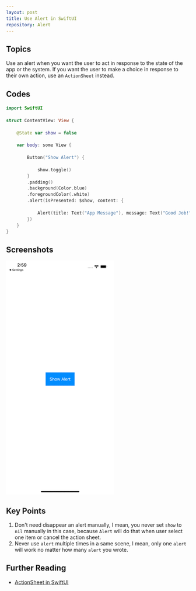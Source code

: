 ```yaml
---
layout: post
title: Use Alert in SwiftUI
repository: Alert
---
```


## Topics

Use an alert when you want the user to act in response to the state of the app or the system. If you want the user to make a choice in response to their own action, use an `ActionSheet` instead.

## Codes

```swift
import SwiftUI

struct ContentView: View {
    
    @State var show = false
    
    var body: some View {
        
        Button("Show Alert") {
            
            show.toggle()
        }
        .padding()
        .background(Color.blue)
        .foregroundColor(.white)
        .alert(isPresented: $show, content: {
            
            Alert(title: Text("App Message"), message: Text("Good Job!"), dismissButton: .cancel())
        })
    }
}
```

## Screenshots

![Alert](/assets/2021-04-29-alert.gif)

## Key Points

1. Don't need disappear an alert manually, I mean, you never set `show` to `nil` manually in this case, because `Alert` will do that when user select one item or cancel the action sheet.
1. Never use `alert` multiple times in a same scene, I mean, only one `alert` will work no matter how many `alert` you wrote.

## Further Reading

* [ActionSheet in SwiftUI](https://swiftcodeshow.com/2021/04/29/actionsheet.html)
